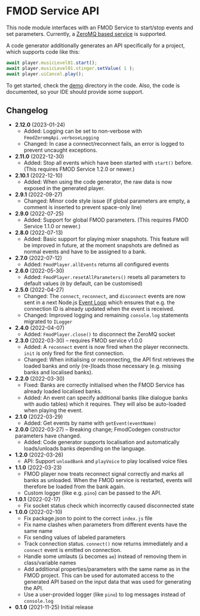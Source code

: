 # FMOD Service API

This node module interfaces with an FMOD Service to start/stop events and set parameters. Currently,
a [ZeroMQ based service][service] is supported.

A code generator additionally generates an API specifically for a project, which supports code like this:

```ts
await player.musicLevel01.start();
await player.musicLevel01.stinger.setValue( 1 );
await player.uiCancel.play();
```

To get started, check the [demo][demos] directory in the code. Also, the code is documented,
so your IDE should provide some support.

[service]: https://github.com/Granjow/fmod-service
[demos]: https://github.com/Granjow/fmod-service-api/tree/master/src/demo

## Changelog

* **2.12.0** (2023-01-24)
  * Added: Logging can be set to non-verbose with `FmodZeromqApi.verboseLogging`
  * Changed: In case a connect/reconnect fails, an error is logged to prevent uncaught exceptions.
* **2.11.0** (2022-12-30)
  * Added: Stop all events which have been started with `start()` before. (This requires FMOD Service 1.2.0 or newer.)
* **2.10.1** (2022-12-10)
  * Added: When using the code generator, the raw data is now exposed in the generated player.
* **2.9.1** (2022-09-27)
  * Changed: Minor code style issue (if global parameters are empty, a comment is inserted to prevent space-only line)
* **2.9.0** (2022-07-25)
  * Added: Support for global FMOD parameters. (This requires FMOD Service 1.1.0 or newer.)
* **2.8.0** (2022-07-13)
  * Added: Basic support for playing mixer snapshots.
    This feature will be improved in future, at the moment snapshots are defined as normal events
    and have to be assigned to a bank.
* **2.7.0** (2022-07-12)
  * Added: `FmodPlayer.allEvents` returns all configured events
* **2.6.0** (2022-05-30)
  * Added: `FmodPlayer.resetAllParameters()` resets all parameters to default values
    (`0` by default, can be customised)
* **2.5.0** (2022-04-27)
  * Changed: The `connect`, `reconnect`, and `disconnect` events are now sent in a next
    Node.js [Event Loop](https://nodejs.dev/learn/the-nodejs-event-loop)
    which ensures that e.g. the connection ID is already updated when the event is received.
  * Changed: Improved logging and remaining `console.log` statements migrated to `ILogger`
* **2.4.0** (2022-04-07)
  * Added: `FmodPlayer.close()` to disconnect the ZeroMQ socket
* **2.3.0** (2022-03-30) – requires FMOD service v1.0.0
  * Added: A `reconnect` event is now fired when the player reconnects. `init` is only fired for the first connection.
  * Changed: When initialising or reconnecting, the API first retrieves the loaded banks and only (re-)loads
    those necessary (e.g. missing banks and localised banks).
* **2.2.0** (2022-03-30)
  * Fixed: Banks are correctly initialised when the FMOD Service has already loaded localised banks.
  * Added: An event can specify additional banks (like dialogue banks with audio tables) which it requires.
    They will also be auto-loaded when playing the event.
* **2.1.0** (2022-03-29)
  * Added: Get events by name with `getEvent(eventName)`
* **2.0.0** (2022-03-27) – Breaking change; FmodCodegen constructor parameters have changed.
  * Added: Code generator supports localisation and automatically loads/unloads banks depending on the language.
* **1.2.0** (2022-03-26)
  * API: Support `unloadBank` and `playVoice` to play localised voice files
* **1.1.0** (2022-03-23)
  * FMOD player now treats reconnect signal correctly and marks all banks as unloaded.
    When the FMOD service is restarted, events will therefore be loaded from the bank again.
  * Custom logger (like e.g. `pino`) can be passed to the API.
* **1.0.1** (2022-02-17)
  * Fix socket status check which incorrectly caused disconnected state
* **1.0.0** (2022-02-10)
  * Fix package.json to point to the correct `index.js` file
  * Fix name clashes when parameters from different events have the same name
  * Fix sending values of labeled parameters
  * Track connection status. `connect()` now returns immediately and a `connect` event is emitted on connection.
  * Handle some umlauts (`ä` becomes `ae`) instead of removing them in class/variable names
  * Add additional properties/parameters with the same name as in the FMOD project.
    This can be used for automated access to the generated API based on the input data that was used
    for generating the API.
  * Use a user-provided logger (like `pino`) to log messages instead of `console.log`
* **0.1.0** (2021-11-25) Initial release
